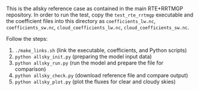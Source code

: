 This is the allsky reference case as contained in the main RTE+RRTMGP repository.
In order to run the test, copy the `test_rte_rrtmgp` executable and the coefficient
files into this directory as `coefficients_lw.nc`, `coefficients_sw.nc`,
`cloud_coefficients_lw.nc`, `cloud_coefficients_sw.nc`.

Follow the steps:

1. `./make_links.sh`        (link the executable, coefficients, and Python scripts)
2. `python allsky_init.py`  (preparing the model input data)
3. `python allsky_run.py`   (run the model and prepare the file for comparison)
4. `python allsky_check.py` (download reference file and compare output)
5. `python allsky_plot.py`  (plot the fluxes for clear and cloudy skies)


